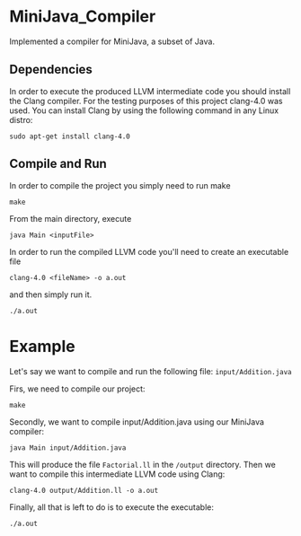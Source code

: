# MiniJava_Compiler
 
 Implemented a compiler for MiniJava, a subset of Java.

## Dependencies

In order to execute the produced LLVM intermediate code you should install the Clang compiler. For the testing purposes of this project clang-4.0 was used. You can install Clang by using the following command in any Linux distro:

```
sudo apt-get install clang-4.0
```

## Compile and Run

In order to compile the project you simply need to run make
```
make
```

From the main directory, execute
```
java Main <inputFile>
```

In order to run the compiled LLVM code you'll need to create an executable file
```
clang-4.0 <fileName> -o a.out
```
and then simply run it.
```
./a.out
```

# Example
Let's say we want to compile and run the following file: `input/Addition.java`

Firs, we need to compile our project:
```
make
```
Secondly, we want to compile input/Addition.java using our MiniJava compiler:
```
java Main input/Addition.java
```
This will produce the file ```Factorial.ll``` in the ```/output``` directory. Then we want to compile this intermediate LLVM code using Clang:
```
clang-4.0 output/Addition.ll -o a.out
```
Finally, all that is left to do is to execute the executable:
```
./a.out
```
